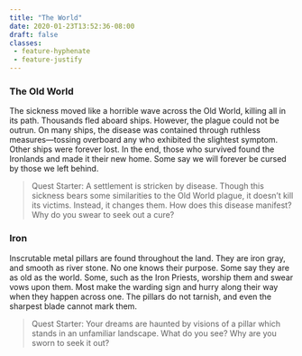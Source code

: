 ```yaml
---
title: "The World"
date: 2020-01-23T13:52:36-08:00
draft: false
classes:
 - feature-hyphenate
 - feature-justify
---
```



### The Old World
The sickness moved like a horrible wave across the Old World, killing all in its path. Thousands fled aboard ships. However, the plague could not be outrun. On many ships, the disease was contained through ruthless measures—tossing overboard any who exhibited the slightest symptom. Other ships were forever lost. In the end, those who survived found the Ironlands and made it their new home. Some say we will forever be cursed by those we left behind.

> Quest Starter: A settlement is stricken by disease. Though this sickness bears some similarities to the Old World plague, it doesn’t kill its victims. Instead, it changes them. How does this disease manifest? Why do you swear to seek out a cure?

### Iron
Inscrutable metal pillars are found throughout the land. They are iron gray, and smooth as river stone. No one knows their purpose. Some say they are as old as the world. Some, such as the Iron Priests, worship them and swear vows upon them. Most make the warding sign and hurry along their way when they happen across one. The pillars do not tarnish, and even the sharpest blade cannot mark them.

> Quest Starter: Your dreams are haunted by visions of a pillar which stands in an unfamiliar landscape. What do you see? Why are you sworn to seek it out?
